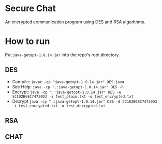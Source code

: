 # Secure Chat
An encrypted communication program using DES and RSA algorithms.

# How to run
Put `java-getopt-1.0.14.jar` into the repo's root directory.

## DES
* Compile: `javac -cp "java-getopt-1.0.14.jar" DES.java`
* See Help: `java -cp ".:java-getopt-1.0.14.jar" DES -h`
* Encrypt: `java -cp ".:java-getopt-1.0.14.jar" DES -e 5C102B6EC74730D3 -i test_plain.txt -o test_encrypted.txt`
* Decrypt `java -cp ".:java-getopt-1.0.14.jar" DES -d 5C102B6EC74730D3 -i test_encrypted.txt -o test_decrypted.txt`

## RSA

## CHAT

